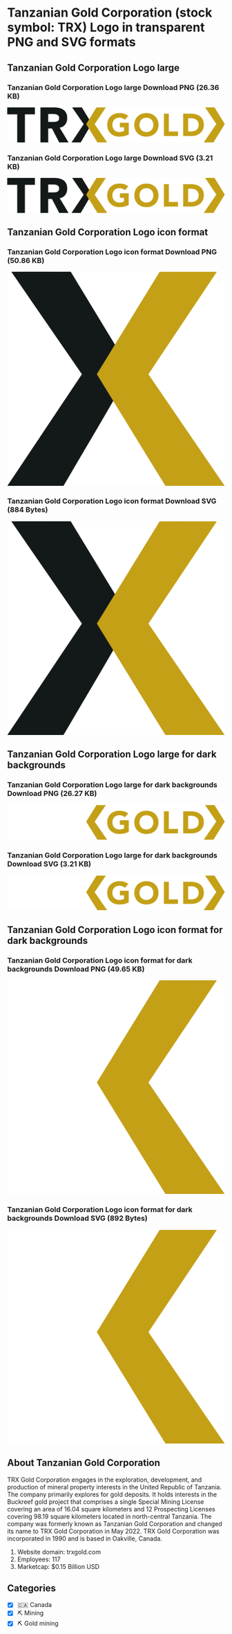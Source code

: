 # Tanzanian Gold Corporation (stock symbol: TRX) Logo in transparent PNG and SVG formats

## Tanzanian Gold Corporation Logo large

### Tanzanian Gold Corporation Logo large Download PNG (26.36 KB)

![Tanzanian Gold Corporation Logo large Download PNG (26.36 KB)](/img/orig/TRX_BIG-9b2fcc37.png)

### Tanzanian Gold Corporation Logo large Download SVG (3.21 KB)

![Tanzanian Gold Corporation Logo large Download SVG (3.21 KB)](/img/orig/TRX_BIG-b8b1e6af.svg)

## Tanzanian Gold Corporation Logo icon format

### Tanzanian Gold Corporation Logo icon format Download PNG (50.86 KB)

![Tanzanian Gold Corporation Logo icon format Download PNG (50.86 KB)](/img/orig/TRX-44ca9837.png)

### Tanzanian Gold Corporation Logo icon format Download SVG (884 Bytes)

![Tanzanian Gold Corporation Logo icon format Download SVG (884 Bytes)](/img/orig/TRX-1e9e4fe5.svg)

## Tanzanian Gold Corporation Logo large for dark backgrounds

### Tanzanian Gold Corporation Logo large for dark backgrounds Download PNG (26.27 KB)

![Tanzanian Gold Corporation Logo large for dark backgrounds Download PNG (26.27 KB)](/img/orig/TRX_BIG.D-e87f0d13.png)

### Tanzanian Gold Corporation Logo large for dark backgrounds Download SVG (3.21 KB)

![Tanzanian Gold Corporation Logo large for dark backgrounds Download SVG (3.21 KB)](/img/orig/TRX_BIG.D-fe21e984.svg)

## Tanzanian Gold Corporation Logo icon format for dark backgrounds

### Tanzanian Gold Corporation Logo icon format for dark backgrounds Download PNG (49.65 KB)

![Tanzanian Gold Corporation Logo icon format for dark backgrounds Download PNG (49.65 KB)](/img/orig/TRX.D-5195b634.png)

### Tanzanian Gold Corporation Logo icon format for dark backgrounds Download SVG (892 Bytes)

![Tanzanian Gold Corporation Logo icon format for dark backgrounds Download SVG (892 Bytes)](/img/orig/TRX.D-c12b0afe.svg)

## About Tanzanian Gold Corporation

TRX Gold Corporation engages in the exploration, development, and production of mineral property interests in the United Republic of Tanzania. The company primarily explores for gold deposits. It holds interests in the Buckreef gold project that comprises a single Special Mining License covering an area of 16.04 square kilometers and 12 Prospecting Licenses covering 98.19 square kilometers located in north-central Tanzania. The company was formerly known as Tanzanian Gold Corporation and changed its name to TRX Gold Corporation in May 2022. TRX Gold Corporation was incorporated in 1990 and is based in Oakville, Canada.

1. Website domain: trxgold.com
2. Employees: 117
3. Marketcap: $0.15 Billion USD


## Categories
- [x] 🇨🇦 Canada
- [x] ⛏️ Mining
- [x] ⛏️ Gold mining
